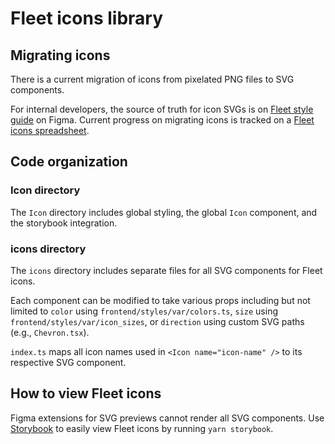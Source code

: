 # Fleet icons library

## Migrating icons

There is a current migration of icons from pixelated PNG files to SVG components.

For internal developers, the source of truth for icon SVGs is on [Fleet style guide](https://www.figma.com/file/qbjRu8jf01BzEfdcge1dgu/Fleet-style-guide-2022-(WIP)?type=design&node-id=213-30309&t=kZelMf1i2hQ7GAaI-0) on Figma. Current progress on migrating icons is tracked on a [Fleet icons spreadsheet](https://docs.google.com/spreadsheets/d/1dNcppmEmnlDvozNKQZ7fgZlqkf7_delkDMtIJCJ2X20/edit?usp=sharing).

## Code organization

### Icon directory

The `Icon` directory includes global styling, the global `Icon` component, and the storybook integration.

### icons directory

The `icons` directory includes separate files for all SVG components for Fleet icons.

Each component can be modified to take various props including but not limited to `color` using `frontend/styles/var/colors.ts`, `size` using `frontend/styles/var/icon_sizes`, or `direction` using custom SVG paths (e.g., `Chevron.tsx`).

`index.ts` maps all icon names used in `<Icon name="icon-name" />` to its respective SVG component.

## How to view Fleet icons

Figma extensions for SVG previews cannot render all SVG components. Use [Storybook](../../README.md#storybook) to easily view Fleet icons by running `yarn storybook`.

